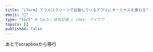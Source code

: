 ```yaml
---
title: "iTerm2 でフルスクリーンで起動しているアプリにターミナルを重ねる"
emoji: "💨"
type: "tech" # tech: 技術記事 / idea: アイデア
topics: []
published: false
---
```

あとでscrapboxから移行